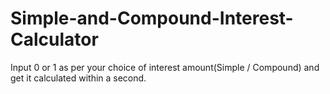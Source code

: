 # Simple-and-Compound-Interest-Calculator

Input 0 or 1 as per your choice of interest amount(Simple / Compound) and get it calculated within a second.
